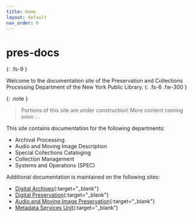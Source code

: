 ```yaml
---
title: Home
layout: default
nav_order: 0
---
```


# pres-docs
{: .fs-9 }

Welcome to the documentation site of the Preservation and Collections Processing Department of the New York Public Library.
{: .fs-6 .fw-300 }

{: .note }
> Portions of this site are under construction! 
> More content coming soon ...

This site contains documentation for the following departments:
- Archival Processing
- Audio and Moving Image Description
- Special Collections Cataloging 
- Collection Management 
- Systems and Operations (SPEC)

Additional documentation is maintained on the following sites:
- [Digital Archives](https://nypl.github.io/digarch/){:target="_blank"}
- [Digital Preservation](https://nypl.github.io/digpres/){:target="_blank"}
- [Audio and Moving Image Preservation](https://nypl.github.io/ami-preservation/){:target="_blank"}
- [Metadata Services Unit](https://nypl.github.io/metadata-documentation/){:target="_blank"}


